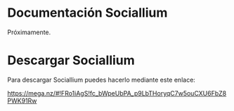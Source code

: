 # Documentación Sociallium 
Próximamente.
# Descargar Sociallium 

Para descargar Sociallium puedes hacerlo mediante este enlace: 

https://mega.nz/#!FRo1iAgS!fc_bWpeUbPA_p9LbTHoryqC7w5ouCXU6FbZ8PWK91Rw
